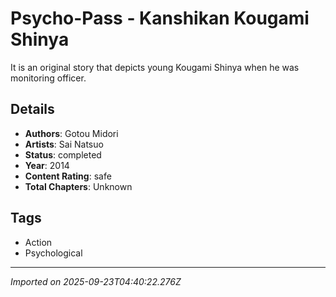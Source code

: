 # Psycho-Pass - Kanshikan Kougami Shinya

It is an original story that depicts young Kougami Shinya when he was monitoring officer.

## Details
- **Authors**: Gotou Midori
- **Artists**: Sai Natsuo
- **Status**: completed
- **Year**: 2014
- **Content Rating**: safe
- **Total Chapters**: Unknown

## Tags
- Action
- Psychological

---
*Imported on 2025-09-23T04:40:22.276Z*
